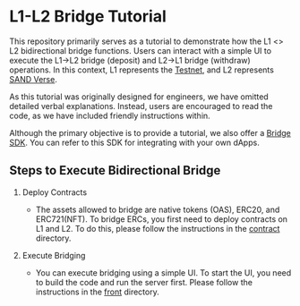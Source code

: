 # L1-L2 Bridge Tutorial
This repository primarily serves as a tutorial to demonstrate how the L1 <> L2 bidirectional bridge functions. Users can interact with a simple UI to execute the L1->L2 bridge (deposit) and L2->L1 bridge (withdraw) operations. In this context, L1 represents the [Testnet](https://docs.oasys.games/docs/staking/rpc-endpoint/1-1-rpc-endpoint#testnet-hub-layer), and L2 represents [SAND Verse](https://docs.oasys.games/docs/staking/rpc-endpoint/1-1-rpc-endpoint#sand-verse-verse-layer).

As this tutorial was originally designed for engineers, we have omitted detailed verbal explanations. Instead, users are encouraged to read the code, as we have included friendly instructions within.

Although the primary objective is to provide a tutorial, we also offer a [Bridge SDK](./front/src/sdk.ts). You can refer to this SDK for integrating with your own dApps.

## Steps to Execute Bidirectional Bridge
1. Deploy Contracts
    - The assets allowed to bridge are native tokens (OAS), ERC20, and ERC721(NFT). To bridge ERCs, you first need to deploy contracts on L1 and L2. To do this, please follow the instructions in the [contract](./contract) directory.

2. Execute Bridging
    - You can execute bridging using a simple UI. To start the UI, you need to build the code and run the server first. Please follow the instructions in the [front](./front) directory.
